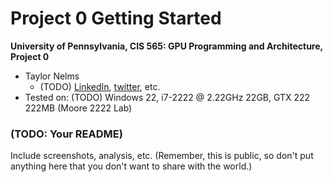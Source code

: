 Project 0 Getting Started
====================

**University of Pennsylvania, CIS 565: GPU Programming and Architecture, Project 0**

* Taylor Nelms
  * (TODO) [LinkedIn](), [twitter](@nelms_taylor), etc.
* Tested on: (TODO) Windows 22, i7-2222 @ 2.22GHz 22GB, GTX 222 222MB (Moore 2222 Lab)

### (TODO: Your README)

Include screenshots, analysis, etc. (Remember, this is public, so don't put
anything here that you don't want to share with the world.)


